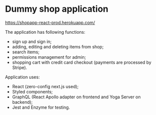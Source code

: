 # Dummy shop application
https://shopapp-react-prod.herokuapp.com/

The application has following functions:
- sign up and sign in;
- adding, editing and deleting items from shop;
- search items;
- permissions management for admin;
- shopping cart with credit card checkout (payments are processed by Stripe).

Application uses:
- React (zero-config next.js used);
- Styled components;
- GraphQL (React Apollo adapter on frontend and Yoga Server on backend);
- Jest and Enzyme for testing.

